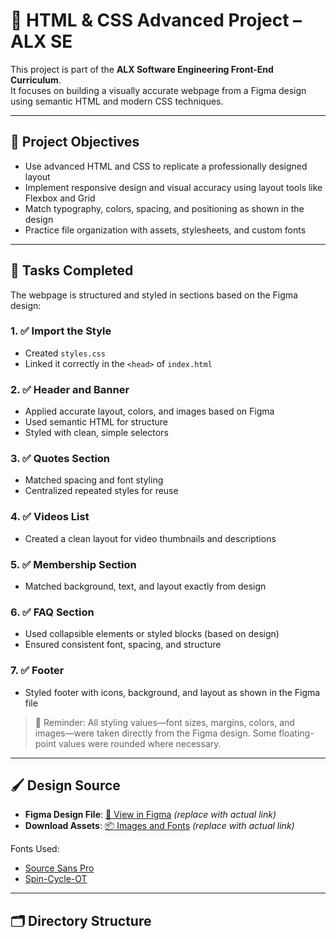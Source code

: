 # 🎨 HTML & CSS Advanced Project – ALX SE

This project is part of the **ALX Software Engineering Front-End Curriculum**.  
It focuses on building a visually accurate webpage from a Figma design using semantic HTML and modern CSS techniques.

---

## 📌 Project Objectives

- Use advanced HTML and CSS to replicate a professionally designed layout
- Implement responsive design and visual accuracy using layout tools like Flexbox and Grid
- Match typography, colors, spacing, and positioning as shown in the design
- Practice file organization with assets, stylesheets, and custom fonts

---

## 🧩 Tasks Completed

The webpage is structured and styled in sections based on the Figma design:

### 1. ✅ **Import the Style**
- Created `styles.css`
- Linked it correctly in the `<head>` of `index.html`

### 2. ✅ **Header and Banner**
- Applied accurate layout, colors, and images based on Figma
- Used semantic HTML for structure
- Styled with clean, simple selectors

### 3. ✅ **Quotes Section**
- Matched spacing and font styling
- Centralized repeated styles for reuse

### 4. ✅ **Videos List**
- Created a clean layout for video thumbnails and descriptions

### 5. ✅ **Membership Section**
- Matched background, text, and layout exactly from design

### 6. ✅ **FAQ Section**
- Used collapsible elements or styled blocks (based on design)
- Ensured consistent font, spacing, and structure

### 7. ✅ **Footer**
- Styled footer with icons, background, and layout as shown in the Figma file

> 🎯 Reminder: All styling values—font sizes, margins, colors, and images—were taken directly from the Figma design. Some floating-point values were rounded where necessary.

---

## 🖌️ Design Source

- **Figma Design File**: [🔗 View in Figma](#) *(replace with actual link)*
- **Download Assets**: [📦 Images and Fonts](#) *(replace with actual link)*

Fonts Used:
- [Source Sans Pro](https://fonts.google.com/specimen/Source+Sans+Pro)
- [Spin-Cycle-OT](https://www.cufonfonts.com/font/spin-cycle-ot)

---

## 🗂 Directory Structure

